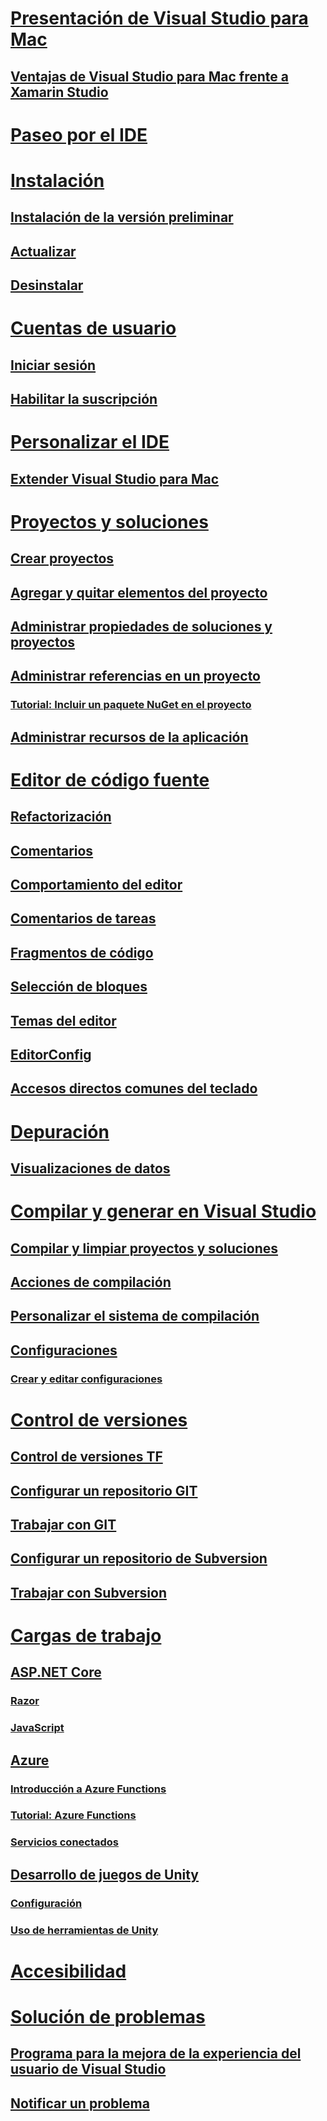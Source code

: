 # [Presentación de Visual Studio para Mac](index.md)
## [Ventajas de Visual Studio para Mac frente a Xamarin Studio](benefits-vsmac-over-xs.md)
# [Paseo por el IDE](ide-tour.md)

# [Instalación](installation.md)
## [Instalación de la versión preliminar](install-preview.md)
## [Actualizar](update.md)
## [Desinstalar](uninstall.md)

# [Cuentas de usuario](user-accounts.md)
## [Iniciar sesión](signing-in.md)
## [Habilitar la suscripción](activation.md)

# [Personalizar el IDE](customizing-the-ide.md)
## [Extender Visual Studio para Mac](extending-visual-studio-mac.md)


# [Proyectos y soluciones](projects-and-solutions.md)
## [Crear proyectos](create-new-projects.md)
## [Agregar y quitar elementos del proyecto](add-and-remove-project-items.md)
## [Administrar propiedades de soluciones y proyectos](managing-solutions-and-project-properties.md)
## [Administrar referencias en un proyecto](managing-references-in-a-project.md)
### [Tutorial: Incluir un paquete NuGet en el proyecto](nuget-walkthrough.md)
## [Administrar recursos de la aplicación](managing-app-resources.md)

# [Editor de código fuente](source-editor.md)
## [Refactorización](refactoring.md)
## [Comentarios](comments.md)
## [Comportamiento del editor](editor-behavior.md)
## [Comentarios de tareas](task-comments.md)
## [Fragmentos de código](snippets.md)
## [Selección de bloques](block-selection.md)
## [Temas del editor](editor-themes.md)
## [EditorConfig](editorconfig.md)
## [Accesos directos comunes del teclado](keyboard-shortcuts.md)

# [Depuración](debugging.md)
## [Visualizaciones de datos](data-visualizations.md)

# [Compilar y generar en Visual Studio](compiling-and-building.md)
## [Compilar y limpiar proyectos y soluciones](building-and-cleaning-projects-and-solutions.md)
## [Acciones de compilación](build-actions.md)
## [Personalizar el sistema de compilación](customizing-build-system.md)
## [Configuraciones](configurations.md)
### [Crear y editar configuraciones](create-and-edit-configurations.md)

# [Control de versiones](version-control.md)
## [Control de versiones TF](tf-version-control.md)
## [Configurar un repositorio GIT](set-up-git-repository.md)
## [Trabajar con GIT](working-with-git.md)
## [Configurar un repositorio de Subversion](set-up-subversion-repository.md)
## [Trabajar con Subversion](working-with-subversion.md)

# [Cargas de trabajo](workloads.md)
## [ASP.NET Core](asp-net-core.md)
### [Razor](razor.md)
### [JavaScript](javascript.md)
## [Azure](azure-workload.md)
### [Introducción a Azure Functions](azure-functions.md)
### [Tutorial: Azure Functions](azure-functions-lab.md)
### [Servicios conectados](connected-services.md)
## [Desarrollo de juegos de Unity](unity-tools.md)
### [Configuración](setup-vsmac-tools-unity.md)
### [Uso de herramientas de Unity](using-vsmac-tools-unity.md)

# [Accesibilidad](accessibility.md)

# [Solución de problemas](troubleshooting.md)
## [Programa para la mejora de la experiencia del usuario de Visual Studio](visual-studio-experience-improvement-program.md)
## [Notificar un problema](report-a-problem.md)
